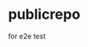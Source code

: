 # publicrepo
for e2e test




















































































































































































































































































































































































































































































































































































































































































































































































































































































































































































































































































































































































































































































































































































































































































































































































































































































































































































































































































































































































































































































































































































































































































































































































































































































































































































































































































































































































































































































































































































































































































































































































































































































































































